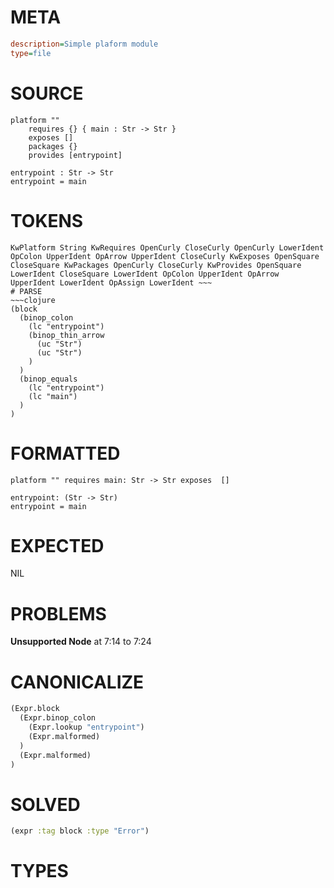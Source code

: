 # META
~~~ini
description=Simple plaform module
type=file
~~~
# SOURCE
~~~roc
platform ""
	requires {} { main : Str -> Str }
	exposes []
	packages {}
	provides [entrypoint]

entrypoint : Str -> Str
entrypoint = main
~~~
# TOKENS
~~~text
KwPlatform String KwRequires OpenCurly CloseCurly OpenCurly LowerIdent OpColon UpperIdent OpArrow UpperIdent CloseCurly KwExposes OpenSquare CloseSquare KwPackages OpenCurly CloseCurly KwProvides OpenSquare LowerIdent CloseSquare LowerIdent OpColon UpperIdent OpArrow UpperIdent LowerIdent OpAssign LowerIdent ~~~
# PARSE
~~~clojure
(block
  (binop_colon
    (lc "entrypoint")
    (binop_thin_arrow
      (uc "Str")
      (uc "Str")
    )
  )
  (binop_equals
    (lc "entrypoint")
    (lc "main")
  )
)
~~~
# FORMATTED
~~~roc
platform "" requires main: Str -> Str exposes  []

entrypoint: (Str -> Str)
entrypoint = main
~~~
# EXPECTED
NIL
# PROBLEMS
**Unsupported Node**
at 7:14 to 7:24

# CANONICALIZE
~~~clojure
(Expr.block
  (Expr.binop_colon
    (Expr.lookup "entrypoint")
    (Expr.malformed)
  )
  (Expr.malformed)
)
~~~
# SOLVED
~~~clojure
(expr :tag block :type "Error")
~~~
# TYPES
~~~roc
~~~

